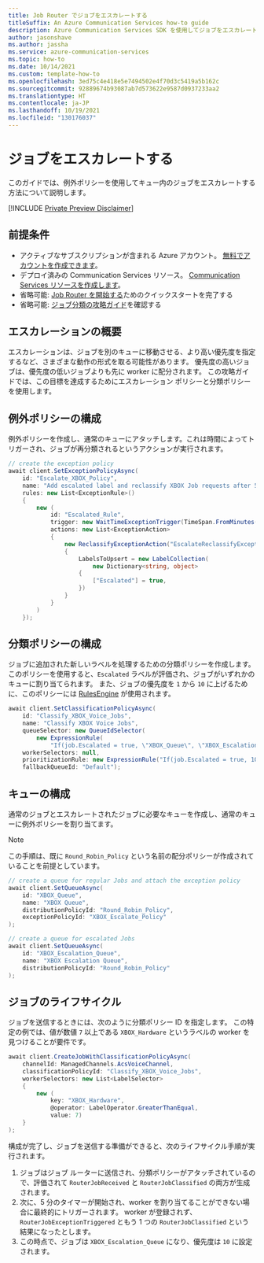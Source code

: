 ```yaml
---
title: Job Router でジョブをエスカレートする
titleSuffix: An Azure Communication Services how-to guide
description: Azure Communication Services SDK を使用してジョブをエスカレートします。
author: jasonshave
ms.author: jassha
ms.service: azure-communication-services
ms.topic: how-to
ms.date: 10/14/2021
ms.custom: template-how-to
ms.openlocfilehash: 3ed75c4e418e5e7494502e4f70d3c5419a5b162c
ms.sourcegitcommit: 92889674b93087ab7d573622e9587d0937233aa2
ms.translationtype: HT
ms.contentlocale: ja-JP
ms.lasthandoff: 10/19/2021
ms.locfileid: "130176037"
---
```

# <a name="escalate-a-job"></a>ジョブをエスカレートする

このガイドでは、例外ポリシーを使用してキュー内のジョブをエスカレートする方法について説明します。

[!INCLUDE [Private Preview Disclaimer](../../includes/private-preview-include-section.md)]

## <a name="prerequisites"></a>前提条件

- アクティブなサブスクリプションが含まれる Azure アカウント。 [無料でアカウントを作成できます](https://azure.microsoft.com/free/?WT.mc_id=A261C142F)。 
- デプロイ済みの Communication Services リソース。 [Communication Services リソースを作成します](../../quickstarts/create-communication-resource.md)。
- 省略可能: [Job Router を開始する](../../quickstarts/router/get-started-router.md)ためのクイックスタートを完了する
- 省略可能: [ジョブ分類の攻略ガイド](job-classification.md)を確認する

## <a name="escalation-overview"></a>エスカレーションの概要

エスカレーションは、ジョブを別のキューに移動させる、より高い優先度を指定するなど、さまざまな動作の形式を取る可能性があります。 優先度の高いジョブは、優先度の低いジョブよりも先に worker に配分されます。 この攻略ガイドでは、この目標を達成するためにエスカレーション ポリシーと分類ポリシーを使用します。

## <a name="exception-policy-configuration"></a>例外ポリシーの構成

例外ポリシーを作成し、通常のキューにアタッチします。これは時間によってトリガーされ、ジョブが再分類されるというアクションが実行されます。

```csharp
// create the exception policy
await client.SetExceptionPolicyAsync(
    id: "Escalate_XBOX_Policy",
    name: "Add escalated label and reclassify XBOX Job requests after 5 minutes",
    rules: new List<ExceptionRule>()
    {
        new (
            id: "Escalated_Rule",
            trigger: new WaitTimeExceptionTrigger(TimeSpan.FromMinutes(5)),
            actions: new List<ExceptionAction>
            {
                new ReclassifyExceptionAction("EscalateReclassifyExceptionAction")
                {
                    LabelsToUpsert = new LabelCollection(
                        new Dictionary<string, object>
                    {
                        ["Escalated"] = true,
                    })
                }
            }
        )
    });
```

## <a name="classification-policy-configuration"></a>分類ポリシーの構成

ジョブに追加された新しいラベルを処理するための分類ポリシーを作成します。 このポリシーを使用すると、`Escalated` ラベルが評価され、ジョブがいずれかのキューに割り当てられます。 また、ジョブの優先度を `1` から `10` に上げるために、このポリシーには [RulesEngine](../../concepts/router/router-rule-concepts.md) が使用されます。

```csharp
await client.SetClassificationPolicyAsync(
    id: "Classify_XBOX_Voice_Jobs",
    name: "Classify XBOX Voice Jobs",
    queueSelector: new QueueIdSelector(
        new ExpressionRule(
            "If(job.Escalated = true, \"XBOX_Queue\", \"XBOX_Escalation_Queue\")")),
    workerSelectors: null,
    prioritizationRule: new ExpressionRule("If(job.Escalated = true, 10, 1)"),
    fallbackQueueId: "Default");
```

## <a name="queue-configuration"></a>キューの構成

通常のジョブとエスカレートされたジョブに必要なキューを作成し、通常のキューに例外ポリシーを割り当てます。

> [!NOTE]
> この手順は、既に `Round_Robin_Policy` という名前の配分ポリシーが作成されていることを前提としています。

```csharp
// create a queue for regular Jobs and attach the exception policy
await client.SetQueueAsync(
    id: "XBOX_Queue",
    name: "XBOX Queue",
    distributionPolicyId: "Round_Robin_Policy",
    exceptionPolicyId: "XBOX_Escalate_Policy"
);

// create a queue for escalated Jobs
await client.SetQueueAsync(
    id: "XBOX_Escalation_Queue",
    name: "XBOX Escalation Queue",
    distributionPolicyId: "Round_Robin_Policy"
);
```

## <a name="job-lifecycle"></a>ジョブのライフサイクル

ジョブを送信するときには、次のように分類ポリシー ID を指定します。 この特定の例では、値が数値 `7` 以上である `XBOX_Hardware` というラベルの worker を見つけることが要件です。

```csharp
await client.CreateJobWithClassificationPolicyAsync(
    channelId: ManagedChannels.AcsVoiceChannel,
    classificationPolicyId: "Classify_XBOX_Voice_Jobs",
    workerSelectors: new List<LabelSelector>
    {
        new (
            key: "XBOX_Hardware",
            @operator: LabelOperator.GreaterThanEqual,
            value: 7)
    }
);
```

構成が完了し、ジョブを送信する準備ができると、次のライフサイクル手順が実行されます。

1. ジョブはジョブ ルーターに送信され、分類ポリシーがアタッチされているので、評価されて `RouterJobReceived` と `RouterJobClassified` の両方が生成されます。
2. 次に、5 分のタイマーが開始され、worker を割り当てることができない場合に最終的にトリガーされます。 worker が登録されず、`RouterJobExceptionTriggered` ともう 1 つの `RouterJobClassified` という結果になったとします。
3. この時点で、ジョブは `XBOX_Escalation_Queue` になり、優先度は `10` に設定されます。